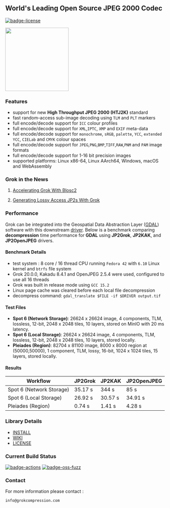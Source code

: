 ## World's Leading Open Source JPEG 2000 Codec

[![badge-license]][link-license]

<span>
 <a href="https://jpeg.org/jpeg2000/index.html" target="_blank">
  <img src="https://jpeg.org/images/jpeg2000-logo.svg" width=200, height=200 />
 </a>
</span>
<p>


### Features

* support for new **High Throughput JPEG 2000 (HTJ2K)** standard
* fast random-access sub-image decoding using `TLM` and `PLT` markers
* full encode/decode support for `ICC` colour profiles
* full encode/decode support for `XML`,`IPTC`, `XMP` and `EXIF` meta-data
* full encode/decode support for `monochrome`, `sRGB`, `palette`, `YCC`, `extended YCC`, `CIELab` and `CMYK` colour spaces
* full encode/decode support for `JPEG`,`PNG`,`BMP`,`TIFF`,`RAW`,`PNM` and `PAM` image formats
* full encode/decode support for 1-16 bit precision images
* supported platforms: Linux x86-64, Linux AArch64, Windows, macOS and WebAssembly


### Grok in the News

1. [Accelerating Grok With Blosc2](https://www.blosc.org/posts/blosc2-grok-release/)

2. [Generating Lossy Access JP2s With Grok](https://www.bitsgalore.org/2022/03/30/generating-lossy-access-jp2s-from-lossless-preservation-masters)


### Performance

Grok can be integrated into the Geospatial Data Abstraction Layer ([GDAL](https://gdal.org/en/stable/)) software with this downstream [driver](https://github.com/GrokImageCompression/gdal). Below is a benchmark comparing **decompression** time performance for **GDAL** using **JP2Grok**, **JP2KAK**, and **JP2OpenJPEG** drivers.

#### Benchmark Details

* test system : 8 core / 16 thread CPU running `Fedora 42` with `6.10` Linux kernel and `btrfs` file system
* Grok 20.0.0, Kakadu 8.4.1 and OpenJPEG 2.5.4 were used, configured to use all 16 threads
* Grok was built in release mode using `GCC 15.2`
* Linux page cache was cleared before each local file decompression
* decompress command: `gdal_translate $FILE -if $DRIVER output.tif`

#### Test Files

- **Spot 6 (Network Storage)**: 26624 x 26624 image, 4 components, TLM, lossless, 12-bit, 2048 x 2048 tiles, 10 layers, stored on MinIO with 20 ms latency.
- **Spot 6 (Local Storage)**: 26624 x 26624 image, 4 components, TLM, lossless, 12-bit, 2048 x 2048 tiles, 10 layers, stored locally.
- **Pleiades (Region)**: 82704 x 81100 image, 8000 x 8000 region at (50000,50000), 1 component, TLM, lossy, 16-bit, 1024 x 1024 tiles, 15 layers, stored locally.


#### Results


| Workflow                     | JP2Grok       | JP2KAK       | JP2OpenJPEG       |
|------------------------------|---------------|--------------|-------------------|
| Spot 6 (Network Storage)     | 35.17 s       | 344 s        | 85 s              |
| Spot 6 (Local Storage)       | 26.92 s       | 30.57 s      | 34.91 s           |
| Pleiades (Region)            | 0.74 s        | 1.41 s       | 4.28 s            |


### Library Details

* [INSTALL](https://github.com/GrokImageCompression/grok/blob/master/INSTALL.md)
* [WIKI](https://github.com/GrokImageCompression/grok/wiki)
* [LICENSE][link-license]

### Current Build Status
[![badge-actions]][link-actions]
[![badge-oss-fuzz]][link-oss-fuzz]

### Contact

For more information please contact :

`info@grokcompression.com`


[badge-license]: https://img.shields.io/badge/License-AGPL%20v3-blue.svg
[link-license]: https://github.com/GrokImageCompression/grok/blob/master/LICENSE
[badge-actions]: https://github.com/GrokImageCompression/grok/actions/workflows/build.yml/badge.svg?branch=master
[link-actions]: https://github.com/GrokImageCompression/grok/actions
[badge-oss-fuzz]: https://oss-fuzz-build-logs.storage.googleapis.com/badges/grok.svg
[link-oss-fuzz]: https://issues.oss-fuzz.com/issues?q=proj:grok